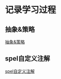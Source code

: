 # 记录学习过程

## 抽象&策略

[抽象&策略](springboot-abstract-strategy)

## spel自定义注解

[spel自定义注解](springboot-aop-spel)